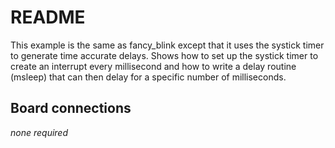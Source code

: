 # README

This example is the same as fancy\_blink except that it uses the
systick timer to generate time accurate delays. Shows how to set
up the systick timer to create an interrupt every millisecond and
how to write a delay routine (msleep) that can then delay for a
specific number of milliseconds.

## Board connections

*none required*
